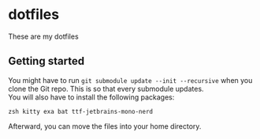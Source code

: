 # dotfiles
These are my dotfiles
## Getting started
You might have to run `git submodule update --init --recursive` when you clone the Git repo. This is so that every submodule updates.<br>
You will also have to install the following packages:
```
zsh kitty exa bat ttf-jetbrains-mono-nerd
```
Afterward, you can move the files into your home directory.
